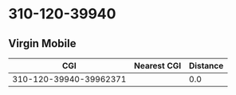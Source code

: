 # 310-120-39940
## Virgin Mobile


| CGI | Nearest CGI | Distance |
|-----|-------------|----------|
| 310-120-39940-39962371 |  | 0.0 |
